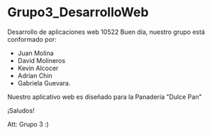# Grupo3_DesarrolloWeb
Desarrollo de aplicaciones web 10522 
Buen día, nuestro grupo está conformado por:
- Juan Molina
- David Molineros
- Kevin Alcocer
- Adrian Chin
- Gabriela Guevara.

Nuestro aplicativo web es diseñado para la Panadería "Dulce Pan"

¡Saludos!

Att: Grupo 3 :) 
